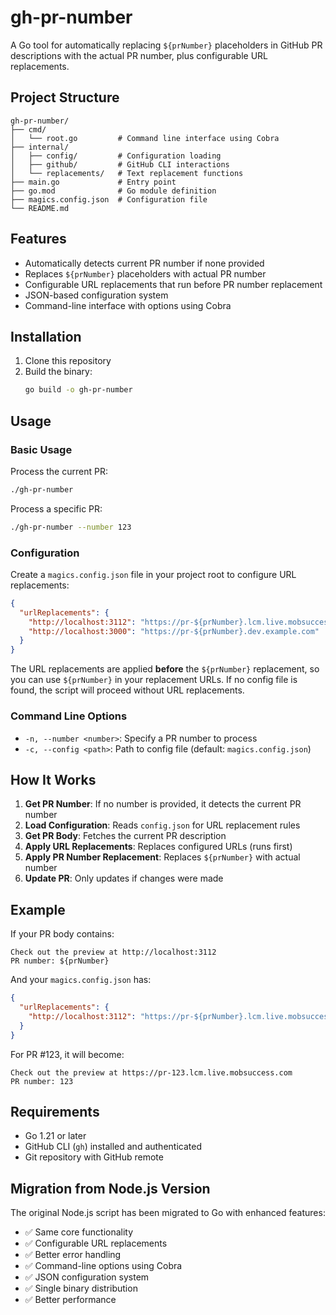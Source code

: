 # gh-pr-number

A Go tool for automatically replacing `${prNumber}` placeholders in GitHub PR descriptions with the actual PR number, plus configurable URL replacements.

## Project Structure

```
gh-pr-number/
├── cmd/
│   └── root.go         # Command line interface using Cobra
├── internal/
│   ├── config/         # Configuration loading
│   ├── github/         # GitHub CLI interactions
│   └── replacements/   # Text replacement functions
├── main.go             # Entry point
├── go.mod              # Go module definition
├── magics.config.json  # Configuration file
└── README.md
```

## Features

- Automatically detects current PR number if none provided
- Replaces `${prNumber}` placeholders with actual PR number
- Configurable URL replacements that run before PR number replacement
- JSON-based configuration system
- Command-line interface with options using Cobra

## Installation

1. Clone this repository
2. Build the binary:
   ```bash
   go build -o gh-pr-number
   ```

## Usage

### Basic Usage

Process the current PR:

```bash
./gh-pr-number
```

Process a specific PR:

```bash
./gh-pr-number --number 123
```

### Configuration

Create a `magics.config.json` file in your project root to configure URL replacements:

```json
{
  "urlReplacements": {
    "http://localhost:3112": "https://pr-${prNumber}.lcm.live.mobsuccess.com",
    "http://localhost:3000": "https://pr-${prNumber}.dev.example.com"
  }
}
```

The URL replacements are applied **before** the `${prNumber}` replacement, so you can use `${prNumber}` in your replacement URLs. If no config file is found, the script will proceed without URL replacements.

### Command Line Options

- `-n, --number <number>`: Specify a PR number to process
- `-c, --config <path>`: Path to config file (default: `magics.config.json`)

## How It Works

1. **Get PR Number**: If no number is provided, it detects the current PR number
2. **Load Configuration**: Reads `config.json` for URL replacement rules
3. **Get PR Body**: Fetches the current PR description
4. **Apply URL Replacements**: Replaces configured URLs (runs first)
5. **Apply PR Number Replacement**: Replaces `${prNumber}` with actual number
6. **Update PR**: Only updates if changes were made

## Example

If your PR body contains:

```
Check out the preview at http://localhost:3112
PR number: ${prNumber}
```

And your `magics.config.json` has:

```json
{
  "urlReplacements": {
    "http://localhost:3112": "https://pr-${prNumber}.lcm.live.mobsuccess.com"
  }
}
```

For PR #123, it will become:

```
Check out the preview at https://pr-123.lcm.live.mobsuccess.com
PR number: 123
```

## Requirements

- Go 1.21 or later
- GitHub CLI (`gh`) installed and authenticated
- Git repository with GitHub remote

## Migration from Node.js Version

The original Node.js script has been migrated to Go with enhanced features:

- ✅ Same core functionality
- ✅ Configurable URL replacements
- ✅ Better error handling
- ✅ Command-line options using Cobra
- ✅ JSON configuration system
- ✅ Single binary distribution
- ✅ Better performance
